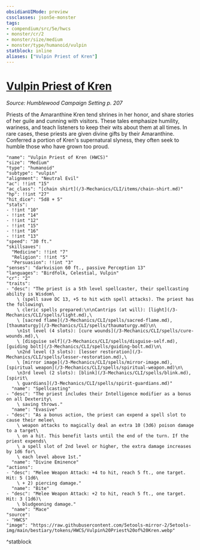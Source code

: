 ```yaml
---
obsidianUIMode: preview
cssclasses: json5e-monster
tags:
- compendium/src/5e/hwcs
- monster/cr/2
- monster/size/medium
- monster/type/humanoid/vulpin
statblock: inline
aliases: ["Vulpin Priest of Kren"]
---
```

# [Vulpin Priest of Kren](3-Mechanics/CLI/bestiary/humanoid/vulpin-priest-of-kren-hwcs.md)
*Source: Humblewood Campaign Setting p. 207*  

Priests of the Amaranthine Kren tend shrines in her honor, and share stories of her guile and cunning with visitors. These tales emphasize humility, wariness, and teach listeners to keep their wits about them at all times. In rare cases, these priests are given divine gifts by their Amaranthine. Conferred a portion of Kren's supernatural slyness, they often seek to humble those who have grown too proud.

```statblock
"name": "Vulpin Priest of Kren (HWCS)"
"size": "Medium"
"type": "humanoid"
"subtype": "vulpin"
"alignment": "Neutral Evil"
"ac": !!int "15"
"ac_class": "[chain shirt](/3-Mechanics/CLI/items/chain-shirt.md)"
"hp": !!int "27"
"hit_dice": "5d8 + 5"
"stats":
- !!int "10"
- !!int "14"
- !!int "12"
- !!int "15"
- !!int "16"
- !!int "13"
"speed": "30 ft."
"skillsaves":
  "Medicine": !!int "7"
  "Religion": !!int "5"
  "Persuasion": !!int "3"
"senses": "darkvision 60 ft., passive Perception 13"
"languages": "Birdfolk, Celestial, Vulpin"
"cr": "2"
"traits":
- "desc": "The priest is a 5th level spellcaster, their spellcasting ability is Wisdom\
    \ (spell save DC 13, +5 to hit with spell attacks). The priest has the following\
    \ cleric spells prepared:\n\nCantrips (at will): [light](/3-Mechanics/CLI/spells/light.md),\
    \ [sacred flame](/3-Mechanics/CLI/spells/sacred-flame.md), [thaumaturgy](/3-Mechanics/CLI/spells/thaumaturgy.md)\n\
    \n1st level (4 slots): [cure wounds](/3-Mechanics/CLI/spells/cure-wounds.md),\
    \ [disguise self](/3-Mechanics/CLI/spells/disguise-self.md), [guiding bolt](/3-Mechanics/CLI/spells/guiding-bolt.md)\n\
    \n2nd level (3 slots): [lesser restoration](/3-Mechanics/CLI/spells/lesser-restoration.md),\
    \ [mirror image](/3-Mechanics/CLI/spells/mirror-image.md), [spiritual weapon](/3-Mechanics/CLI/spells/spiritual-weapon.md)\n\
    \n3rd level (2 slots): [blink](/3-Mechanics/CLI/spells/blink.md), [spirit\
    \ guardians](/3-Mechanics/CLI/spells/spirit-guardians.md)"
  "name": "Spellcasting"
- "desc": "The priest includes their Intelligence modifier as a bonus on all Dexterity\
    \ saving throws."
  "name": "Evasive"
- "desc": "As a bonus action, the priest can expend a spell slot to cause their melee\
    \ weapon attacks to magically deal an extra 10 (3d6) poison damage to a target\
    \ on a hit. This benefit lasts until the end of the turn. If the priest expends\
    \ a spell slot of 2nd level or higher, the extra damage increases by 1d6 for\
    \ each level above 1st."
  "name": "Divine Eminence"
"actions":
- "desc": "Melee Weapon Attack: +4 to hit, reach 5 ft., one target. Hit: 5 (1d6\
    \ + 2) piercing damage."
  "name": "Bite"
- "desc": "Melee Weapon Attack: +2 to hit, reach 5 ft., one target. Hit: 3 (1d6)\
    \ bludgeoning damage."
  "name": "Mace"
"source":
- "HWCS"
"image": "https://raw.githubusercontent.com/5etools-mirror-2/5etools-img/main/bestiary/tokens/HWCS/Vulpin%20Priest%20of%20Kren.webp"
```
^statblock